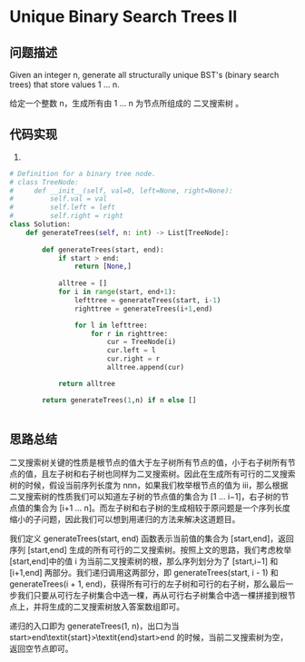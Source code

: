 #   Unique Binary Search Trees II

## 问题描述

Given an integer n, generate all structurally unique BST's (binary search trees) that store values 1 ... n.

给定一个整数 n，生成所有由 1 ... n 为节点所组成的 二叉搜索树 。

## 代码实现

1.
```python
# Definition for a binary tree node.
# class TreeNode:
#     def __init__(self, val=0, left=None, right=None):
#         self.val = val
#         self.left = left
#         self.right = right
class Solution:
    def generateTrees(self, n: int) -> List[TreeNode]:
        
        def generateTrees(start, end):
            if start > end:
                return [None,]
        
            alltree = []
            for i in range(start, end+1):
                lefttree = generateTrees(start, i-1)
                righttree = generateTrees(i+1,end)

                for l in lefttree:
                    for r in righttree:
                        cur = TreeNode(i)
                        cur.left = l
                        cur.right = r
                        alltree.append(cur)

            return alltree

        return generateTrees(1,n) if n else []
            
```


## 思路总结

二叉搜索树关键的性质是根节点的值大于左子树所有节点的值，小于右子树所有节点的值，且左子树和右子树也同样为二叉搜索树。因此在生成所有可行的二叉搜索树的时候，假设当前序列长度为 nnn，如果我们枚举根节点的值为 iii，那么根据二叉搜索树的性质我们可以知道左子树的节点值的集合为 [1 … i−1]，右子树的节点值的集合为 [i+1 … n]。而左子树和右子树的生成相较于原问题是一个序列长度缩小的子问题，因此我们可以想到用递归的方法来解决这道题目。

我们定义 generateTrees(start, end) 函数表示当前值的集合为 [start,end]，返回序列 [start,end] 生成的所有可行的二叉搜索树。按照上文的思路，我们考虑枚举 [start,end]中的值 i 为当前二叉搜索树的根，那么序列划分为了 [start,i−1] 和 [i+1,end] 两部分。我们递归调用这两部分，即 generateTrees(start, i - 1) 和 generateTrees(i + 1, end)，获得所有可行的左子树和可行的右子树，那么最后一步我们只要从可行左子树集合中选一棵，再从可行右子树集合中选一棵拼接到根节点上，并将生成的二叉搜索树放入答案数组即可。

递归的入口即为 generateTrees(1, n)，出口为当 start>end\textit{start}>\textit{end}start>end 的时候，当前二叉搜索树为空，返回空节点即可。